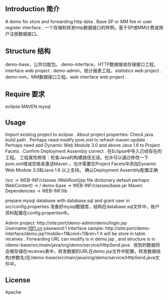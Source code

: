 ## Introduction 简介
A demo for store and forwarding http data . Base SP or MM fee or user register interface .
一个存储和转发http数据接口的样例。基于SP或MM计费或用户注册数据接口。

## Structure 结构
demo-base，公共功能包。
demo-interface，HTTP数据接收存储接口工程。interface web project .
demo-admin，统计报表工程。statistics web project .
demo-mm，MM数据接口工程。web interface web project .

## Require 要求
eclipse
MAVEN
mysql

## Usage
Import existing project to eclipse .
About project properties: Check java build path . Perhaps need modify pom.xml to refresh maven update . Perhaps need add Dynamic Web Module 3.0 and above Java 1.6 to Project Facets . 
Confirm Deployment Assembly correct . 
在Eclipse中导入已经存在的工程。
工程属性修改：检查Java的构建路径无误。也许可以通过修改一下pom.xml增减空格来激活Maven 。也许需要在Project Facets中添加Dynamic Web Module 3.0和Java 1.6 以上支持。
确认Deployment Assembly配置正确

/src -> WEB-INF/classes
/WebRoot(jsp file dictionary default perhaps WebContent) -> /
demo-base -> WEB-INF/classes/base.jar
Maven Dependencies -> WEB-INF/lib

prepare mysql database with database.sql and grant user in src/config.properties 
准备好mysql数据库，结构在database.sql文件中，账户资料配置在config.properties中。

Admin project:
http://site:port/demo-admin/demo/login.jsp
Username:1@1.cn
password:1
Interface sample:
http://site:port/demo-interface/demo.jsp?mobile=11&cmd=11&ret=1
It will be store in table receives . Forwarding URL can modify is in demo.jsp , and structure is in /demo-base/src/main/java/org/demo/service/HttpSend.java .
收到的数据将会被存储在receives表中，转发数据的URL在demo.jsp文件中配置，转发数据结构(参数名)在/demo-base/src/main/java/org/demo/service/HttpSend.java文件中。

## License
Apache